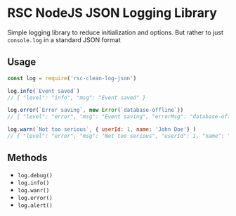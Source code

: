 # RSC NodeJS JSON Logging Library
Simple logging library to reduce initialization and options.
But rather to just `console.log` in a standard JSON format

## Usage
```js
const log = require('rsc-clean-log-json')

log.info(`Event saved`) 
// { "level": "info", "msg": "Event saved" }

log.error(`Error saving`, new Error(`database-offline`)) 
// { "level": "error", "msg": "Event saving", "errorMsg": "database-offline" }

log.warn(`Not too serious`, { userId: 1, name: 'John Doe'} )
// { "level": "error", "msg": "Not too serious", "userId": 1, "name": "John Doe" }
```

## Methods
- `log.debug()`
- `log.info()`
- `log.wanr()`
- `log.error()`
- `log.alert()`
